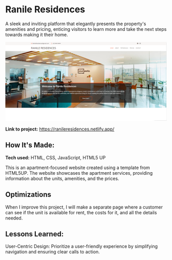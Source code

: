 # Ranile Residences
A sleek and inviting platform that elegantly presents the property's amenities and pricing, enticing visitors to learn more and take the next steps towards making it their home.

![Screenshot](assets/img/screenshot.png)

**Link to project:** https://ranileresidences.netlify.app/

## How It's Made:

**Tech used:** HTML, CSS, JavaScript, HTML5 UP

This is an apartment-focused website created using a template from HTML5UP. The website showcases the apartment services, providing information about the units, amenities, and the prices.

## Optimizations

When I improve this project, I will make a separate page where a customer can see if the unit is available for rent, the costs for it, and all the details needed. 

## Lessons Learned:

User-Centric Design: Prioritize a user-friendly experience by simplifying navigation and ensuring clear calls to action.
